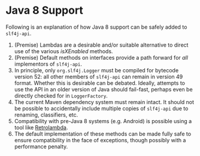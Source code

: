 # Java 8 Support

Following is an explanation of how Java 8 support can be safely added
to `slf4j-api`.

1. (Premise) Lambdas are a desirable and/or suitable alternative to
direct use of the various _isXEnabled_ methods.
2. (Premise) Default methods on interfaces provide a path forward for
_all_ implementors of `slf4j-api`.
3. In principle, only `org.slf4j.Logger` must be compiled for bytecode
version 52: all other members of `slf4j-api` can remain in version 49
format. Whether this is desirable can be debated. Ideally, attempts to
use the API in an older version of Java should fail-fast, perhaps even
be directly checked for in `LoggerFactory`.
4. The current Maven dependency system must remain intact. It should
not be possible to accidentally include multiple copies of `slf4j-api`
due to renaming, classifiers, etc.
5. Compatibility with pre-Java 8 systems (e.g. Android) is possible
using a tool like [Retrolambda](https://github.com/orfjackal/retrolambda).
6. The default implementation of these methods can be made fully safe
to ensure compatibility in the face of exceptions, though possibly with
a performance penalty.


